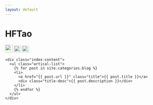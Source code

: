 ```yaml
---
layout: default
---
```


<body>
  <div class="index-wrapper">
    <div class="aside">
      <div class="info-card">
        <h1>HFTao</h1>
        <a href="http://weibo.com//" target="_blank"><img src="http://www.weibo.com/favicon.ico" alt="" width="25"/></a>
        <a href="http://www.douban.com/people//" target="_blank"><img src="http://www.douban.com/favicon.ico" alt="" width="22"/></a>
        <a href="http://instagram.com//" target="_blank"><img src="http://d36xtkk24g8jdx.cloudfront.net/bluebar/00c6602/images/ico/favicon.ico" alt="" width="22"/></a>
      </div>
      <div id="particles-js"></div>
    </div>

    <div class="index-content">
      <ul class="artical-list">
        {% for post in site.categories.blog %}
        <li>
          <a href="{{ post.url }}" class="title">{{ post.title }}</a>
          <div class="title-desc">{{ post.description }}</div>
        </li>
        {% endfor %}
      </ul>
    </div>
  </div>
</body>
